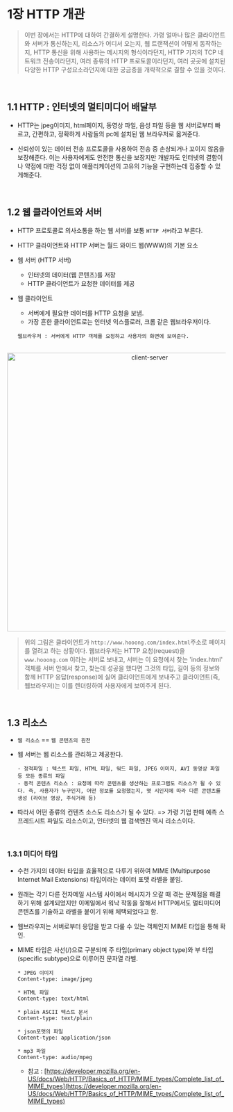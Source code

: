 # 1장 HTTP 개관

> 이번 장에서는 HTTP에 대하여 간결하게 설명한다. 가령 얼마나 많은 클라이언트와 서버가 통신하는지, 리소스가 어디서 오는지, 웹 트랜잭션이 어떻게 동작하는지, HTTP 통신을 위해 사용하는 메시지의 형식이라던지, HTTP 기저의 TCP 네트워크 전송이라던지, 여러 종류의 HTTP 프로토콜이라던지, 여러 곳곳에 설치된 다양한 HTTP 구성요소라던지에 대한 궁금증을 개략적으로 결할 수 있을 것이다.

<br>

## 1.1 HTTP : 인터넷의 멀티미디어 배달부

- HTTP는 jpeg이미지, html페이지, 동영상 파일, 음성 파일 등을 웹 서버로부터 빠르고, 간편하고, 정확하게 사람들의 pc에 설치된 웹 브라우저로 옮겨준다.

- 신뢰성이 있는 데이터 전송 프로토콜을 사용하여 전송 중 손상되거나 꼬이지 않음을 보장해준다. 이는 사용자에게도 안전한 통신을 보장지만 개발자도 인터넷의 결함이나 약점에 대한 걱정 없이 애플리케이션의 고유의 기능을 구현하는데 집중할 수 있게해준다.

<br>

## 1.2 웹 클라이언트와 서버

- HTTP 프로토콜로 의사소통을 하는 웹 서버를 보통 `HTTP 서버`라고 부른다.

- HTTP 클라이언트와 HTTP 서버는 월드 와이드 웹(WWW)의 기본 요소

- 웹 서버 (HTTP 서버)

  - 인터넷의 데이터(웹 콘텐츠)를 저장
  - HTTP 클라이언트가 요청한 데이터를 제공

- 웹 클라이언트

  - 서버에게 필요한 데이터를 HTTP 요청을 보냄.
  - 가장 흔한 클라이언트로는 인터넷 익스플로러, 크롬 같은 웹브라우저이다.

  ```
  웹브라우저 : 서버에게 HTTP 객체를 요청하고 사용자의 화면에 보여준다.
  ```

<br>

<center><img width="641" alt="client-server" src="https://user-images.githubusercontent.com/37801041/73855822-f5c72a80-4877-11ea-8e29-0a57e17f83c9.png"></center>

> 위의 그림은 클라이언트가  `http://www.hooong.com/index.html`주소로 페이지를 열려고 하는 상황이다. 웹브라우저는 HTTP 요청(request)을 `www.hooong.com` 이라는 서버로 보내고, 서버는 이 요청에서 찾는 'index.html' 객체를 서버 안에서 찾고, 찾는데 성공을 했다면 그것의 타입, 길이 등의 정보와 함께 HTTP 응답(response)에 실어 클라이언트에게 보내주고 클라이언트(즉, 웹브라우저)는 이를 렌더링하여 사용자에게 보여주게 된다.

<br>

## 1.3 리소스

- `웹 리소스` == `웹 콘텐츠의 원천`

- 웹 서버는 웹 리소스를 관리하고 제공한다.

  ```
  - 정적파일 : 텍스트 파일, HTML 파일, 워드 파일, JPEG 이미지, AVI 동영상 파일 등 모든 종류의 파일
  - 동적 콘텐츠 리소스 : 요청에 따라 콘텐츠를 생산하는 프로그램도 리소스가 될 수 있다. 즉, 사용자가 누구인지, 어떤 정보를 요청했는지, 몃 시인지에 따라 다른 콘텐츠를 생성 (라이브 영상, 주식거래 등)
  ```

- 따라서 어떤 종류의 컨텐츠 소스도 리소스가 될 수 있다. => 가령 기업 판매 예측 스프레드시트 파일도 리소스이고, 인터넷의 웹 검색엔진 역시 리소스이다.

  <br>

### 1.3.1 미디어 타입

- 수천 가지의 데이터 타입을 효율적으로 다루기 위하여 MIME (Multipurpose Internet Mail Extensions) 타입이라는 데이터 포맷 라벨을 붙임.

- 원래는 각기 다른 전자메일 시스템 사이에서 메시지가 오갈 때 겪는 문제점을 해결하기 위해 설계되었지만 이메일에서 워낙 작동을 잘해서 HTTP에서도 멀티미디어 콘텐츠를 기술하고 라벨을 붙이기 위해 체택되었다고 함.

- 웹브라우저는 서버로부터 응답을 받고 다룰 수 있는 객체인지 MIME 타입을 통해 확인.

- MIME 타입은 사선(/)으로 구분되며 주 타입(primary object type)와 부 타입(specific subtype)으로 이루어진 문자열 라벨.

  ```
  * JPEG 이미지
  Content-type: image/jpeg       
  
  * HTML 파일
  Content-type: text/html
  
  * plain ASCII 텍스트 문서
  Content-type: text/plain
  
  * json포맷의 파일
  Content-type: application/json
  
  * mp3 파일
  Content-type: audio/mpeg
  ```

  - 참고 : [https://developer.mozilla.org/en-US/docs/Web/HTTP/Basics_of_HTTP/MIME_types/Complete_list_of_MIME_types](https://developer.mozilla.org/en-US/docs/Web/HTTP/Basics_of_HTTP/MIME_types/Complete_list_of_MIME_types)


